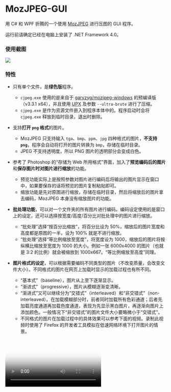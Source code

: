 # MozJPEG-GUI

用 C# 和 WPF 折腾的一个使用 [MozJPEG](https://github.com/mozilla/mozjpeg) 进行压图的 GUI 程序。

运行前请确定已经在电脑上安装了 .NET Framework 4.0。

### 使用截图

![](https://ae01.alicdn.com/kf/HTB12pVjd79E3KVjSZFG76319XXa8.png)

### 特性

* 只有单个文件，是**绿色版**程序。
    * `cjpeg.exe` 使用的是来自于 [garyzyg/mozjpeg-windows](https://github.com/garyzyg/mozjpeg-windows/releases) 的预编译版（v3.3.1 x64），并且使用 [UPX](https://github.com/upx/upx) 及参数 `--ultra-brute` 进行了压缩。
    * `cjpeg.exe` 是作为资源文件嵌入到程序本体中的。程序启动时会将 `cjpeg.exe` 释放到临时目录，退出时删除。

* 支持**打开 `png` 格式**的图片。
    * MozJPEG 只支持输入 `tga`、`bmp`、`ppm`、`jpg` 四种格式的图片，**不支持 `png`**，程序会自动将打开的图片转换为 `bmp`，存储在临时目录。
    * JPEG 不支持透明度，所以 PNG 图片的透明部分会变成白色。

* 参考了 Photoshop 的“存储为 Web 所用格式”界面，加入了**预览编码后的图片**和**保存图片时对图片进行缩放**的功能。
    * 预览功能实际上是按照参数对图片进行编码后将输出的图片显示在窗口中，如果要保存的话将预览的图片复制粘贴即可。
    * 缩放功能是先对原图进行缩放，存储在临时目录，然后将缩放后的图片拿去编码，MozJPEG 本身没有缩放图片的功能。

* **批处理功能**，可以对一个文件夹的所有图片进行编码。编码设定使用的是窗口上的设定，还可以选择按宽度/高度/百分比对批处理中的图片进行缩放。
    * “批处理”选择“按百分比缩放”，将百分比设为 50%，缩放后的图片宽度和高度都是原图的一半，设为 100% 就是不进行缩放。
    * “批处理”选择“等比例缩放至宽度”，将宽度设为 1000，缩放后的图片将按纵横比缩放至宽度为 1000 的大小。例如一张 6000x4000 的图片（也就是 3:2 的比例）就会被缩放到 1000x667。“等比例缩放至高度”同理。

* **图片格式的设定**，可以根据需要编码不同类型的图片（不改变质量，会改变文件大小）。不同格式的图片在网页上加载时显示的加载过程也有所不同。
    * “基本式”（baseline），图片从上至下逐渐显示。
    * “渐进式”（progressive），图片从模糊逐渐变清晰。
    * “渐进式”又可以继续分为“交错式”（interleaved）和“非交错式”（non-interleaved）。在加载模糊部分时，前者同时加载所有色彩通道；后者先加载亮度通道再加载色度通道，表现为先显示黑白图片，再逐渐向图片上添加颜色。一般情况下“非交错式”的图片文件大小要略微小于“交错式”。
    * 不同格式的图片在加载过程中的具体效果可以参考下面的视频。录制此视频时使用了 Firefox 的开发者工具模拟在低速网络环境下打开图片的情景。

<video src="https://files.catbox.moe/8derzy.mp4" poster="https://ae01.alicdn.com/kf/HTB1CaBrd81D3KVjSZFyq6zuFpXaB.jpg" controls preload="metadata"></video>